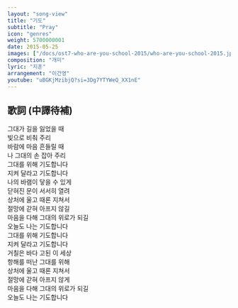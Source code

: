 ```yaml
---
layout: "song-view"
title: "기도"
subtitle: "Pray"
icon: "genres"
weight: 5700000001
date: 2015-05-25
images: ["/docs/ost7-who-are-you-school-2015/who-are-you-school-2015.jpg"]
composition: "개미"
lyric: "지훈"
arrangement: "이건영"
youtube: "uBGKjMzibjQ?si=3Dg7YTYWeQ_XX1nE"
---
```


## 歌詞 (中譯待補)

그대가 길을 잃었을 때  
빛으로 비춰 주리  
바람에 마음 흔들릴 때  
나 그대의 손 잡아 주리  
그대를 위해 기도합니다  
지켜 달라고 기도합니다  
나의 바램이 닿을 수 있게  
닫혀진 문이 서서히 열려  
상처에 울고 때론 지쳐서  
절망에 갇혀 아프지 않길  
마음을 다해 그대의 위로가 되길  
오늘도 나는 기도합니다  
그대를 위해 기도합니다  
지켜 달라고 기도합니다  
거칠은 바다 고된 이 세상  
항해를 떠난 그대를 위해  
상처에 울고 때론 지쳐서  
절망에 갇혀 아프지 않게  
마음을 다해 그대의 위로가 되길  
오늘도 나는 기도합니다  
